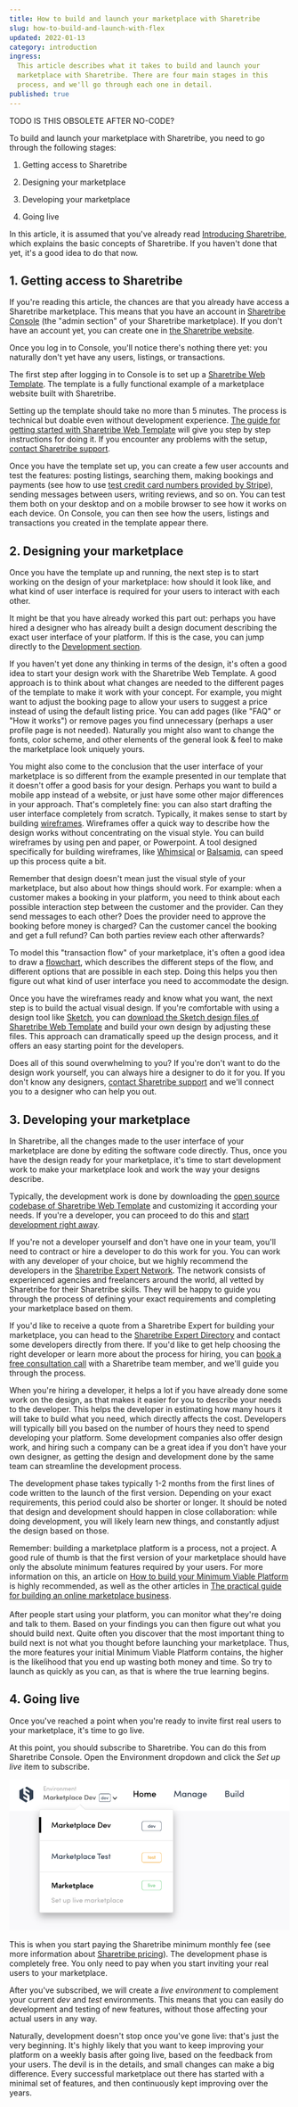 ```yaml
---
title: How to build and launch your marketplace with Sharetribe
slug: how-to-build-and-launch-with-flex
updated: 2022-01-13
category: introduction
ingress:
  This article describes what it takes to build and launch your
  marketplace with Sharetribe. There are four main stages in this
  process, and we'll go through each one in detail.
published: true
---
```


TODO IS THIS OBSOLETE AFTER NO-CODE?

To build and launch your marketplace with Sharetribe, you need to go
through the following stages:

1. Getting access to Sharetribe

2. Designing your marketplace

3. Developing your marketplace

4. Going live

In this article, it is assumed that you've already read
[Introducing Sharetribe](/introduction/introducing-sharetribe/), which
explains the basic concepts of Sharetribe. If you haven't done that yet,
it's a good idea to do that now.

## 1. Getting access to Sharetribe

If you're reading this article, the chances are that you already have
access a Sharetribe marketplace. This means that you have an account in
[Sharetribe Console](https://flex-console.sharetribe.com) (the "admin
section" of your Sharetribe marketplace). If you don't have an account
yet, you can create one in
[the Sharetribe website](https://www.sharetribe.com/#start-building-with-flex).

Once you log in to Console, you'll notice there's nothing there yet: you
naturally don't yet have any users, listings, or transactions.

The first step after logging in to Console is to set up a
[Sharetribe Web Template](/introduction/introducing-template/). The
template is a fully functional example of a marketplace website built
with Sharetribe.

Setting up the template should take no more than 5 minutes. The process
is technical but doable even without development experience.
[The guide for getting started with Sharetribe Web Template](/introduction/getting-started-with-web-template/)
will give you step by step instructions for doing it. If you encounter
any problems with the setup,
[contact Sharetribe support](mailto:flex-support@sharetribe.com).

Once you have the template set up, you can create a few user accounts
and test the features: posting listings, searching them, making bookings
and payments (see how to use
[test credit card numbers provided by Stripe](/how-to/set-up-and-use-stripe/#7-test-the-stripe-account-in-sharetribe-web-template)),
sending messages between users, writing reviews, and so on. You can test
them both on your desktop and on a mobile browser to see how it works on
each device. On Console, you can then see how the users, listings and
transactions you created in the template appear there.

## 2. Designing your marketplace

Once you have the template up and running, the next step is to start
working on the design of your marketplace: how should it look like, and
what kind of user interface is required for your users to interact with
each other.

It might be that you have already worked this part out: perhaps you have
hired a designer who has already built a design document describing the
exact user interface of your platform. If this is the case, you can jump
directly to the [Development section](#3-developing-your-marketplace).

If you haven't yet done any thinking in terms of the design, it's often
a good idea to start your design work with the Sharetribe Web Template.
A good approach is to think about what changes are needed to the
different pages of the template to make it work with your concept. For
example, you might want to adjust the booking page to allow your users
to suggest a price instead of using the default listing price. You can
add pages (like "FAQ" or "How it works") or remove pages you find
unnecessary (perhaps a user profile page is not needed). Naturally you
might also want to change the fonts, color scheme, and other elements of
the general look & feel to make the marketplace look uniquely yours.

You might also come to the conclusion that the user interface of your
marketplace is so different from the example presented in our template
that it doesn't offer a good basis for your design. Perhaps you want to
build a mobile app instead of a website, or just have some other major
differences in your approach. That's completely fine: you can also start
drafting the user interface completely from scratch. Typically, it makes
sense to start by building
[wireframes](https://en.wikipedia.org/wiki/Website_wireframe).
Wireframes offer a quick way to describe how the design works without
concentrating on the visual style. You can build wireframes by using pen
and paper, or Powerpoint. A tool designed specifically for building
wireframes, like [Whimsical](https://whimsical.co/) or
[Balsamiq](https://balsamiq.com/), can speed up this process quite a
bit.

Remember that design doesn't mean just the visual style of your
marketplace, but also about how things should work. For example: when a
customer makes a booking in your platform, you need to think about each
possible interaction step between the customer and the provider. Can
they send messages to each other? Does the provider need to approve the
booking before money is charged? Can the customer cancel the booking and
get a full refund? Can both parties review each other afterwards?

To model this "transaction flow" of your marketplace, it's often a good
idea to draw a [flowchart](https://en.wikipedia.org/wiki/Flowchart),
which describes the different steps of the flow, and different options
that are possible in each step. Doing this helps you then figure out
what kind of user interface you need to accommodate the design.

Once you have the wireframes ready and know what you want, the next step
is to build the actual visual design. If you're comfortable with using a
design tool like [Sketch](https://www.sketch.com/), you can
[download the Sketch design files of Sharetribe Web Template](/design-toolkit/design-files/#assets)
and build your own design by adjusting these files. This approach can
dramatically speed up the design process, and it offers an easy starting
point for the developers.

Does all of this sound overwhelming to you? If you're don't want to do
the design work yourself, you can always hire a designer to do it for
you. If you don't know any designers,
[contact Sharetribe support](mailto:flex-support@sharetribe.com) and
we'll connect you to a designer who can help you out.

## 3. Developing your marketplace

In Sharetribe, all the changes made to the user interface of your
marketplace are done by editing the software code directly. Thus, once
you have the design ready for your marketplace, it's time to start
development work to make your marketplace look and work the way your
designs describe.

Typically, the development work is done by downloading the
[open source codebase of Sharetribe Web Template](https://github.com/sharetribe/web-template/)
and customizing it according your needs. If you're a developer, you can
proceed to do this and
[start development right away](/template/how-to-customize-template/).

If you're not a developer yourself and don't have one in your team,
you'll need to contract or hire a developer to do this work for you. You
can work with any developer of your choice, but we highly recommend the
developers in the
[Sharetribe Expert Network](https://www.sharetribe.com/experts/). The
network consists of experienced agencies and freelancers around the
world, all vetted by Sharetribe for their Sharetribe skills. They will
be happy to guide you through the process of defining your exact
requirements and completing your marketplace based on them.

If you'd like to receive a quote from a Sharetribe Expert for building
your marketplace, you can head to the
[Sharetribe Expert Directory](https://www.sharetribe.com/experts/) and
contact some developers directly from there. If you'd like to get help
choosing the right developer or learn more about the process for hiring,
you can
[book a free consultation call](https://calendly.com/welcome-to-flex)
with a Sharetribe team member, and we'll guide you through the process.

When you're hiring a developer, it helps a lot if you have already done
some work on the design, as that makes it easier for you to describe
your needs to the developer. This helps the developer in estimating how
many hours it will take to build what you need, which directly affects
the cost. Developers will typically bill you based on the number of
hours they need to spend developing your platform. Some development
companies also offer design work, and hiring such a company can be a
great idea if you don't have your own designer, as getting the design
and development done by the same team can streamline the development
process.

The development phase takes typically 1-2 months from the first lines of
code written to the launch of the first version. Depending on your exact
requirements, this period could also be shorter or longer. It should be
noted that design and development should happen in close collaboration:
while doing development, you will likely learn new things, and
constantly adjust the design based on those.

Remember: building a marketplace platform is a process, not a project. A
good rule of thumb is that the first version of your marketplace should
have only the absolute minimum features required by your users. For more
information on this, an article on
[How to build your Minimum Viable Platform](https://www.sharetribe.com/academy/how-to-build-a-minimum-viable-platform/)
is highly recommended, as well as the other articles in
[The practical guide for building an online marketplace business](https://www.sharetribe.com/academy/guide/).
\
 \
After people start using your platform, you can monitor what they're doing
and talk to them. Based on your findings you can then figure out what you
should build next. Quite often you discover that the most important thing
to build next is not what you thought before launching your marketplace.
Thus, the more features your initial Minimum Viable Platform contains, the
higher is the likelihood that you end up wasting both money and time. So
try to launch as quickly as you can, as that is where the true learning begins.

## 4. Going live

Once you've reached a point when you're ready to invite first real users
to your marketplace, it's time to go live.

At this point, you should subscribe to Sharetribe. You can do this from
Sharetribe Console. Open the Environment dropdown and click the _Set up
live_ item to subscribe.

![Click Set up live to subscribe](./set-up-live.png)

This is when you start paying the Sharetribe minimum monthly fee (see
more information about
[Sharetribe pricing](https://www.sharetribe.com/products/flex/#pricing)).
The development phase is completely free. You only need to pay when you
start inviting your real users to your marketplace.

After you've subscribed, we will create a _live environment_ to
complement your current _dev_ and _test_ environments. This means that
you can easily do development and testing of new features, without those
affecting your actual users in any way.

Naturally, development doesn't stop once you've gone live: that's just
the very beginning. It's highly likely that you want to keep improving
your platform on a weekly basis after going live, based on the feedback
from your users. The devil is in the details, and small changes can make
a big difference. Every successful marketplace out there has started
with a minimal set of features, and then continuously kept improving
over the years.

<!-- Docs to Markdown version 1.0β15 -->
